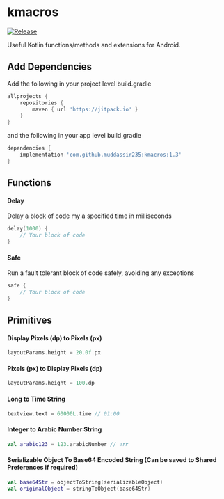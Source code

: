 # kmacros
[![Release](https://jitpack.io/v/muddassir235/kmacros.svg?style=flat-square)](https://jitpack.io/#muddassir235/kmacros/)

Useful Kotlin functions/methods and extensions for Android.

## Add Dependencies
Add the following in your project level build.gradle
```groovy
allprojects {
    repositories {
        maven { url 'https://jitpack.io' }
    }
}
```
and the following in your app level build.gradle
```groovy
dependencies {
    implementation 'com.github.muddassir235:kmacros:1.3'
}
```

## Functions
#### Delay
Delay a block of code my a specified time in milliseconds
```kotlin
delay(1000) {
    // Your block of code
}
```
#### Safe
Run a fault tolerant block of code safely, avoiding any exceptions
```kotlin
safe {
    // Your block of code
}
```
## Primitives
#### Display Pixels (dp) to Pixels (px)
```kotlin
layoutParams.height = 20.0f.px
```

#### Pixels (px) to Display Pixels (dp)
```kotlin
layoutParams.height = 100.dp
```

#### Long to Time String
```kotlin
textview.text = 60000L.time // 01:00
```

#### Integer to Arabic Number String
```kotlin
val arabic123 = 123.arabicNumber // ١٢٣
```

#### Serializable Object To Base64 Encoded String (Can be saved to Shared Preferences if required)
```kotlin
val base64Str = objectToString(serializableObject)
val originalObject = stringToObject(base64Str)
```
